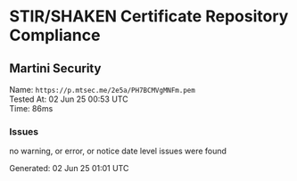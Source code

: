 # STIR/SHAKEN Certificate Repository Compliance

## Martini Security

Name: `https://p.mtsec.me/2e5a/PH7BCMVgMNFm.pem`\
Tested At: 02 Jun 25 00:53 UTC\
Time: 86ms

### Issues

no warning, or error, or notice date level issues were found

Generated: 02 Jun 25 01:01 UTC